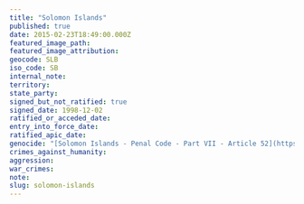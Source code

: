 ```yaml
---
title: "Solomon Islands"
published: true
date: 2015-02-23T18:49:00.000Z
featured_image_path:
featured_image_attribution:
geocode: SLB
iso_code: SB
internal_note:
territory:
state_party:
signed_but_not_ratified: true
signed_date: 1998-12-02
ratified_or_acceded_date:
entry_into_force_date:
ratified_apic_date:
genocide: "[Solomon Islands - Penal Code - Part VII - Article 52](https://iccdb.hrlc.net/data/doc/604/keyword/46/)"
crimes_against_humanity:
aggression:
war_crimes:
note:
slug: solomon-islands
---
```

